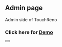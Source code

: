
<h2>Admin page</h2>
<p>Admin side of TouchReno</p>
<h3>Click here for <a href="https://sushmithaa20.github.io/admin-touchreno/"><b>Demo </b></a> </h3>
<button></button>

